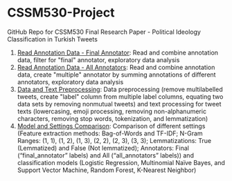 # CSSM530-Project
GitHub Repo for CSSM530 Final Research Paper - Political Ideology Classification in Turkish Tweets

1. [Read Annotation Data - Final Annotator](https://github.com/melihcanyardi/CSSM530-Project/blob/main/read_annotation_data_final_annotator.ipynb): Read and combine annotation data, filter for "final" annotator, exploratory data analysis
2. [Read Annotation Data - All Annotators](https://github.com/melihcanyardi/CSSM530-Project/blob/main/read_annotation_data_all_annotators.ipynb): Read and combine annotation data, create "multiple" annotator by summing annotations of different annotators, exploratory data analysis
3. [Data and Text Preprocessing](https://github.com/melihcanyardi/CSSM530-Project/blob/main/data_and_text_preprocessing.ipynb): Data preprocessing (remove multilabelled tweets, create "label" column from multiple label columns, equating two data sets by removing nonmutual tweets) and text processing for tweet texts (lowercasing, emoji processing, removing non-alphanumeric characters, removing stop words, tokenization, and lemmatization)
4. [Model and Settings Comparison](https://github.com/melihcanyardi/CSSM530-Project/blob/main/model_and_settings_comparison.ipynb): Comparison of different settings (Feature extraction methods: Bag-of-Words and TF-IDF; N-Gram Ranges: (1, 1), (1, 2), (1, 3), (2, 2), (2, 3), (3, 3); Lemmatizations: True (Lemmatized) and False (Not lemmatized); Annotators: Final (“final_annotator” labels) and All (“all_annotators” labels)) and classification models (Logistic Regression, Multinomial Naïve Bayes, and Support Vector Machine, Random Forest, K-Nearest Neighbor)
